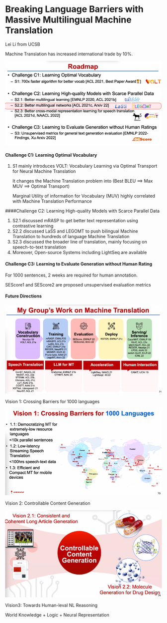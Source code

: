 # Breaking Language Barriers with Massive Multilingual Machine Translation

Lei Li from UCSB



Machine Translation has increased international trade by 10%.

![lilei1](files/lilei1.png)

#### Challenge C1: Learning Optimal Vocabulary

1. S1 mainly introduces VOLT: Vocabulary Learning via Optimal Transport for Neural Machine Translation

   It changes the Machine Translation problem into (Best BLEU ==> Max MUV ==> Optimal Transport)

   Marginal Utility of information for Vocabulary (MUV) highly correlated with Machine Translation Performance



####Challenge C2: Learning High-quality Models with Scarce Parallel Data

1. S2.1 discussed mRASP to get better text representation using contrastive learning
2. S2.2 discussed LaSS and LEGOMT to push bilingual Machine Translation to hundreds of language Machine Translation
3. S2.3 discussed the broader line of translation, mainly focusing on speech-to-text translation
4. Moreover, Open-source Systems including  LightSeq are available 



#### Challenge C3: Learning to Evaluate Generation without Human Rating

For 1000 sentences, 2 weeks are required for human annotation.

SEScore1 and SEScore2 are proposed unsupervised evaluation metrics



#### Future Directions

![lilei2](files/lilei2.png)

Vision 1: Crossing Barriers for 1000 languages

![lilei3](files/lilei3.png)

Vision 2: Controllable Content Generation

![lilei4](files/lilei4.png)

Vision3: Towards Human-leval NL Reasoning

World Knowledge + Logic + Neural Representation

